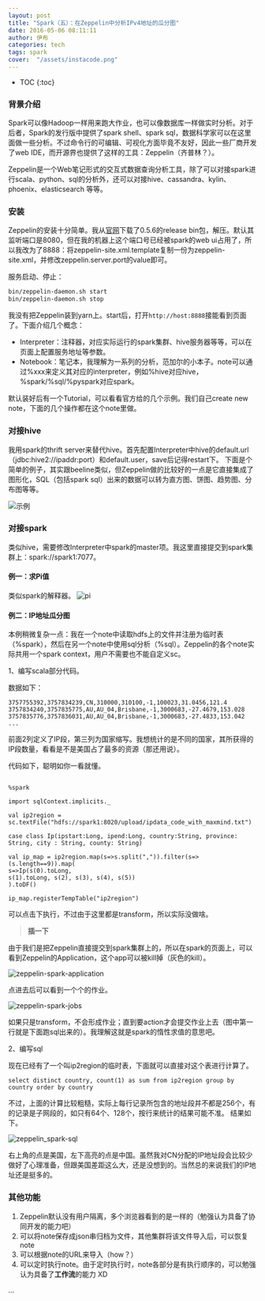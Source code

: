 ```yaml
---
layout: post
title: "Spark（五）：在Zeppelin中分析IPv4地址的瓜分图"
date: 2016-05-06 08:11:11
author: 伊布
categories: tech
tags: spark
cover:  "/assets/instacode.png"
---
```


* TOC
{:toc}

### 背景介绍

Spark可以像Hadoop一样用来跑大作业，也可以像数据库一样做实时分析。对于后者，Spark的发行版中提供了spark shell、spark sql，数据科学家可以在这里面做一些分析。不过命令行的可编辑、可视化方面毕竟不友好，因此一些厂商开发了web IDE，而开源界也提供了这样的工具：Zeppelin（齐普林？）。

Zeppelin是一个Web笔记形式的交互式数据查询分析工具，除了可以对接spark进行scala、python、sql的分析外，还可以对接hive、cassandra、kylin、phoenix、elasticsearch 等等。


### 安装
Zeppelin的安装十分简单。我从[官网](http://zeppelin.incubator.apache.org/)下载了0.5.6的release bin包，解压。默认其监听端口是8080，但在我的机器上这个端口号已经被spark的web ui占用了，所以我改为了8888：将zeppelin-site.xml.template复制一份为zeppelin-site.xml，并修改zeppelin.server.port的value即可。

服务启动、停止：

```bash
bin/zeppelin-daemon.sh start
bin/zeppelin-daemon.sh stop
```

我没有把Zeppelin装到yarn上。start后，打开`http://host:8888`接能看到页面了。下面介绍几个概念：

- Interpreter：注释器，对应实际运行的spark集群、hive服务器等等，可以在页面上配置服务地址等参数。
- Notebook：笔记本，我理解为一系列的分析，范加尔的小本子。note可以通过%xxx来定义其对应的interpreter，例如%hive对应hive，%spark/%sql/%pyspark对应spark。

默认装好后有一个Tutorial，可以看看官方给的几个示例。我们自己create new note，下面的几个操作都在这个note里做。

### 对接hive

我用spark的thrift server来替代hive。首先配置Interpreter中hive的default.url（jdbc:hive2://ipaddr:port）和default.user，save后记得restart下。
下面是个简单的例子，其实跟beeline类似，但Zeppelin做的比较好的一点是它直接集成了图形化，SQL（包括spark sql）出来的数据可以转为直方图、饼图、趋势图、分布图等等。

![示例](http://7xir15.com1.z0.glb.clouddn.com/hive.png)

### 对接spark

类似hive，需要修改Interpreter中spark的master项。我这里直接提交到spark集群上：spark://spark1:7077。

#### 例一：求Pi值

类似spark的解释器。
![pi](http://7xir15.com1.z0.glb.clouddn.com/zeppelin_pi.png)


#### 例二：IP地址瓜分图

本例稍微复杂一点：我在一个note中读取hdfs上的文件并注册为临时表（%spark），然后在另一个note中使用sql分析（%sql）。Zeppelin的各个note实际共用一个spark context，用户不需要也不能自定义sc。

1、编写scala部分代码。

数据如下：

```
3757755392,3757834239,CN,310000,310100,-1,100023,31.0456,121.4
3757834240,3757835775,AU,AU_04,Brisbane,-1,3000683,-27.4679,153.028
3757835776,3757836031,AU,AU_04,Brisbane,-1,3000683,-27.4833,153.042
...
```

前面2列定义了IP段，第三列为国家缩写。我想统计的是不同的国家，其所获得的IP段数量，看看是不是美国占了最多的资源（那还用说）。

代码如下，聪明如你一看就懂。

```

%spark

import sqlContext.implicits._

val ip2region = sc.textFile("hdfs://spark1:8020/upload/ipdata_code_with_maxmind.txt")

case class Ip(ipstart:Long, ipend:Long, country:String, province: String, city : String, county: String)

val ip_map = ip2region.map(s=>s.split(",")).filter(s=>(s.length==9)).map(
s=>Ip(s(0).toLong,
s(1).toLong, s(2), s(3), s(4), s(5))
).toDF()

ip_map.registerTempTable("ip2region")
```

可以点击下执行，不过由于这里都是transform，所以实际没做啥。

> **插一下**

由于我们是把Zeppelin直接提交到spark集群上的，所以在spark的页面上，可以看到Zeppelin的Application，这个app可以被kill掉（灰色的kill）。

![zeppelin-spark-application](http://7xir15.com1.z0.glb.clouddn.com/zeppelin-spark-app.png)

点进去后可以看到一个个的作业。

![zeppelin-spark-jobs](http://7xir15.com1.z0.glb.clouddn.com/zeppelin-spark-job.png)

如果只是transform，不会形成作业；直到要action才会提交作业上去（图中第一行就是下面跑sql出来的）。我理解这就是spark的惰性求值的意思吧。



2、编写sql

现在已经有了一个叫ip2region的临时表，下面就可以直接对这个表进行计算了。


```
select distinct country, count(1) as sum from ip2region group by country order by country
```

不过，上面的计算比较粗糙，实际上每行记录所包含的地址段并不都是256个，有的记录是子网段的，如只有64个、128个，按行来统计的结果可能不准。
结果如下。


![zeppelin_spark-sql](http://7xir15.com1.z0.glb.clouddn.com/zeppelin_spark-sql.png)

右上角的点是美国，左下高亮的点是中国。虽然我对CN分配的IP地址段会比较少做好了心理准备，但跟美国差距这么大，还是没想到的。当然总的来说我们的IP地址还是挺多的。


### 其他功能

1. Zeppelin默认没有用户隔离，多个浏览器看到的是一样的（勉强认为具备了协同开发的能力吧）
2. 可以将note保存成json串归档为文件，其他集群将该文件导入后，可以恢复note
3. 可以根据note的URL来导入（how？）
4. 可以定时执行note。由于定时执行时，note各部分是有执行顺序的，可以勉强认为具备了**工作流**的能力 XD

...









